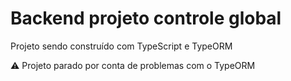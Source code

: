 # Backend projeto controle global

Projeto sendo construído com TypeScript e TypeORM


:warning: Projeto parado por conta de problemas com o TypeORM
